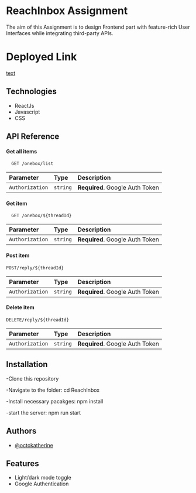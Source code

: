 
# ReachInbox Assignment

The aim of this Assignment is to design Frontend part with feature-rich User Interfaces while integrating third-party APIs.

# Deployed Link
[text](https://reachinbox-assignment-two.vercel.app/)

## Technologies

 - ReactJs
 - Javascript
 - CSS

## API Reference

#### Get all items

```http
  GET /onebox/list
```

| Parameter | Type     | Description                |
| :-------- | :------- | :------------------------- |
| `Authorization` | `string` | **Required**. Google Auth Token |

#### Get item

```http
  GET /onebox/${threadId}
```

| Parameter | Type     | Description                |
| :-------- | :------- | :------------------------- |
| `Authorization` | `string` | **Required**. Google Auth Token |

#### Post item 
```http
POST/reply/${threadId}
```
| Parameter | Type     | Description                |
| :-------- | :------- | :------------------------- |
| `Authorization` | `string` | **Required**. Google Auth Token |

#### Delete item

```http
DELETE/reply/${threadId}
```
| Parameter | Type     | Description                |
| :-------- | :------- | :------------------------- |
| `Authorization` | `string` | **Required**. Google Auth Token |




## Installation
-Clone this repository

-Navigate to the folder: cd ReachInbox

-Install necessary pacakges: npm install 

-start the server: npm run start


## Authors

- [@octokatherine](https://www.github.com/octokatherine)


## Features

- Light/dark mode toggle
- Google Authentication


